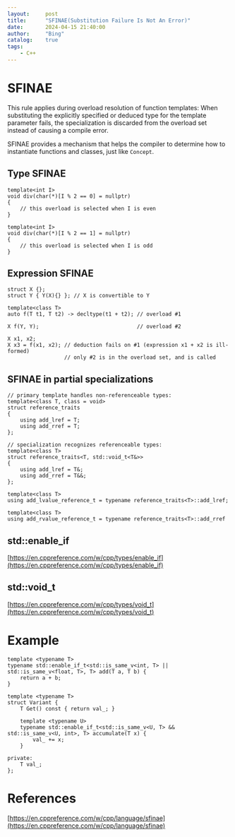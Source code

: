 ```yaml
---
layout:     post
title:      "SFINAE(Substitution Failure Is Not An Error)"
date:       2024-04-15 21:40:00
author:     "Bing"
catalog:    true
tags:
    - C++
---
```


# SFINAE
This rule applies during overload resolution of function templates: When substituting the explicitly specified or deduced type for the template parameter fails, the specialization is discarded from the overload set instead of causing a compile error. 

SFINAE provides a mechanism that helps the compiler to determine how to instantiate functions and classes, just like ``Concept``.

## Type SFINAE
```
template<int I>
void div(char(*)[I % 2 == 0] = nullptr)
{
    // this overload is selected when I is even
}
 
template<int I>
void div(char(*)[I % 2 == 1] = nullptr)
{
    // this overload is selected when I is odd
}
```

## Expression SFINAE
```
struct X {};
struct Y { Y(X){} }; // X is convertible to Y
 
template<class T>
auto f(T t1, T t2) -> decltype(t1 + t2); // overload #1
 
X f(Y, Y);                               // overload #2
 
X x1, x2;
X x3 = f(x1, x2); // deduction fails on #1 (expression x1 + x2 is ill-formed)
                  // only #2 is in the overload set, and is called
```

## SFINAE in partial specializations
```
// primary template handles non-referenceable types:
template<class T, class = void>
struct reference_traits
{
    using add_lref = T;
    using add_rref = T;
};
 
// specialization recognizes referenceable types:
template<class T>
struct reference_traits<T, std::void_t<T&>>
{
    using add_lref = T&;
    using add_rref = T&&;
};
 
template<class T>
using add_lvalue_reference_t = typename reference_traits<T>::add_lref;
 
template<class T>
using add_rvalue_reference_t = typename reference_traits<T>::add_rref
```

## std::enable_if
[https://en.cppreference.com/w/cpp/types/enable_if](https://en.cppreference.com/w/cpp/types/enable_if)

## std::void_t
[https://en.cppreference.com/w/cpp/types/void_t](https://en.cppreference.com/w/cpp/types/void_t)

# Example
```
template <typename T>
typename std::enable_if_t<std::is_same_v<int, T> || std::is_same_v<float, T>, T> add(T a, T b) {
    return a + b;
}
```

```
template <typename T>
struct Variant {
    T Get() const { return val_; }

    template <typename U>
    typename std::enable_if_t<std::is_same_v<U, T> && std::is_same_v<U, int>, T> accumulate(T x) {
        val_ += x;
    }

private:
    T val_;
};
```

# References
[https://en.cppreference.com/w/cpp/language/sfinae](https://en.cppreference.com/w/cpp/language/sfinae)